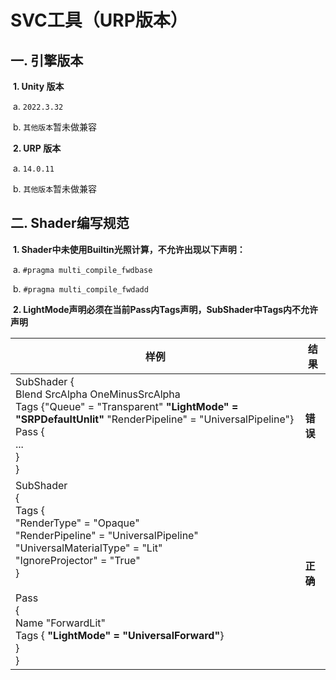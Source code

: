 # SVC工具（URP版本）

## 一. 引擎版本

​		**1. Unity 版本**

​				a. `2022.3.32`

​				b. `其他版本`暂未做兼容

​		**2. URP 版本**

​				a. `14.0.11`

​				b. `其他版本`暂未做兼容

## 二. Shader编写规范

​		**1. Shader中未使用Builtin光照计算，不允许出现以下声明：**

​				a. `#pragma multi_compile_fwdbase`

​				b. `#pragma multi_compile_fwdadd`

​		**2. LightMode声明必须在当前Pass内Tags声明，SubShader中Tags内不允许声明**

| 样例                                                         | 结果         |
| ------------------------------------------------------------ | ------------ |
| SubShader {<br/>	Blend SrcAlpha OneMinusSrcAlpha<br/>	Tags {"Queue" = "Transparent" **"LightMode" = "SRPDefaultUnlit"** "RenderPipeline" = "UniversalPipeline"}<br/>	Pass {<br/>		...<br/>	}<br/>} | **错    误** |
| SubShader<br/>{<br/>	Tags { <br/>		"RenderType" = "Opaque"<br/>		"RenderPipeline" = "UniversalPipeline"<br/>		"UniversalMaterialType" = "Lit"<br/>		"IgnoreProjector" = "True"<br/>	}<br/><br/>	Pass<br/>	{<br/>		Name "ForwardLit"<br/>		Tags { **"LightMode" = "UniversalForward"**}<br/>	}<br/>} | **正    确** |